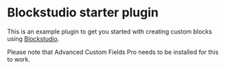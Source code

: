 # Blockstudio starter plugin
This is an example plugin to get you started with creating custom blocks using [Blockstudio](https://blockstudio.dev).

Please note that Advanced Custom Fields Pro needs to be installed for this to work.
